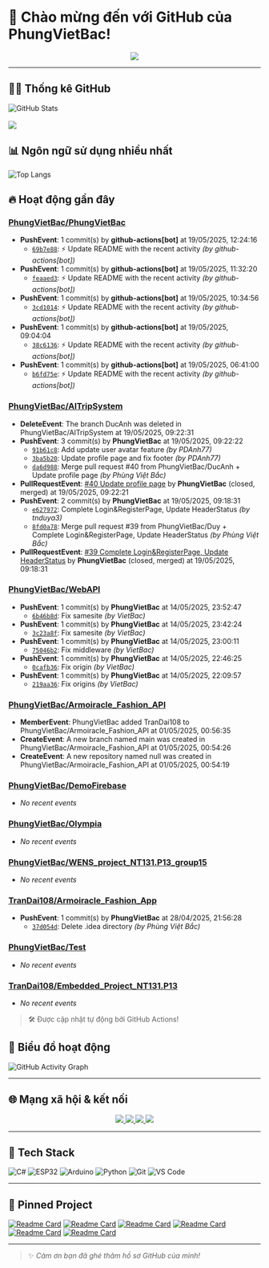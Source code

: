 # 👋 Chào mừng đến với GitHub của PhungVietBac!

<p align="center">
  <img src="https://readme-typing-svg.demolab.com/?lines=Welcome+to+my+GitHub!;I+love+Programming;AI+%7C+FullStack+%7C+Android+%7C+Desktop;Let's+build+something+awesome!&center=true&width=500&height=45&color=F7971E&vCenter=true&size=22">
</p>

---

## 🧑‍💻 Thống kê GitHub

![GitHub Stats](https://github-readme-stats.vercel.app/api?username=PhungVietBac&show_icons=true&theme=radical)
<br><br>
![](https://nirzak-streak-stats.vercel.app/?user=PhungVietBac&theme=radical)

## 📊 Ngôn ngữ sử dụng nhiều nhất

![Top Langs](https://github-readme-stats.vercel.app/api/top-langs/?username=PhungVietBac&layout=compact&theme=radical)

## 🔥 Hoạt động gần đây

<!--START_SECTION:activity-->
### [PhungVietBac/PhungVietBac](https://github.com/PhungVietBac/PhungVietBac)
- **PushEvent**: 1 commit(s) by **github-actions[bot]** at 19/05/2025, 12:24:16
  - [`69b7e88`](https://github.com/PhungVietBac/PhungVietBac/commit/69b7e881cf5df4e2e322d09238e4ccefe5b37e5c): ⚡ Update README with the recent activity _(by github-actions[bot])_
- **PushEvent**: 1 commit(s) by **github-actions[bot]** at 19/05/2025, 11:32:20
  - [`feaaed3`](https://github.com/PhungVietBac/PhungVietBac/commit/feaaed31f59ff0ccf327fa32269b2237590a4e8a): ⚡ Update README with the recent activity _(by github-actions[bot])_
- **PushEvent**: 1 commit(s) by **github-actions[bot]** at 19/05/2025, 10:34:56
  - [`3cd1014`](https://github.com/PhungVietBac/PhungVietBac/commit/3cd10149b8965746f824f6676591f2084bde9609): ⚡ Update README with the recent activity _(by github-actions[bot])_
- **PushEvent**: 1 commit(s) by **github-actions[bot]** at 19/05/2025, 09:04:04
  - [`38c6136`](https://github.com/PhungVietBac/PhungVietBac/commit/38c6136d13595ffcfdad59bf1bdd17dbd580b74a): ⚡ Update README with the recent activity _(by github-actions[bot])_
- **PushEvent**: 1 commit(s) by **github-actions[bot]** at 19/05/2025, 06:41:00
  - [`b6fd75e`](https://github.com/PhungVietBac/PhungVietBac/commit/b6fd75eaed4046d41551c55db10c5ad0da9866e3): ⚡ Update README with the recent activity _(by github-actions[bot])_

### [PhungVietBac/AITripSystem](https://github.com/PhungVietBac/AITripSystem)
- **DeleteEvent**: The branch DucAnh was deleted in PhungVietBac/AITripSystem at 19/05/2025, 09:22:31
- **PushEvent**: 3 commit(s) by **PhungVietBac** at 19/05/2025, 09:22:22
  - [`91b61c8`](https://github.com/PhungVietBac/AITripSystem/commit/91b61c8b06d0bd7713d647569724905e8689240a): Add update user avatar feature _(by PDAnh77)_
  - [`3ba5b20`](https://github.com/PhungVietBac/AITripSystem/commit/3ba5b201b8eabb10ada719220485550954717ace): Update profile page and fix footer _(by PDAnh77)_
  - [`da6d988`](https://github.com/PhungVietBac/AITripSystem/commit/da6d9888c99e7fe933b078822f48ed21c11bf334): Merge pull request #40 from PhungVietBac/DucAnh + Update profile page _(by Phùng Việt Bắc)_
- **PullRequestEvent**: [#40 Update profile page](https://github.com/PhungVietBac/AITripSystem/pull/40) by **PhungVietBac** (closed, merged) at 19/05/2025, 09:22:21
- **PushEvent**: 2 commit(s) by **PhungVietBac** at 19/05/2025, 09:18:31
  - [`e627972`](https://github.com/PhungVietBac/AITripSystem/commit/e62797233612864fc08b62860c1794d2b9bbb811): Complete Login&RegisterPage, Update HeaderStatus _(by tnduya3)_
  - [`8fd0a78`](https://github.com/PhungVietBac/AITripSystem/commit/8fd0a78879a8bb4591d59891a7cae96da9df567e): Merge pull request #39 from PhungVietBac/Duy + Complete Login&RegisterPage, Update HeaderStatus _(by Phùng Việt Bắc)_
- **PullRequestEvent**: [#39 Complete Login&RegisterPage, Update HeaderStatus](https://github.com/PhungVietBac/AITripSystem/pull/39) by **PhungVietBac** (closed, merged) at 19/05/2025, 09:18:31

### [PhungVietBac/WebAPI](https://github.com/PhungVietBac/WebAPI)
- **PushEvent**: 1 commit(s) by **PhungVietBac** at 14/05/2025, 23:52:47
  - [`6b46b8d`](https://github.com/PhungVietBac/WebAPI/commit/6b46b8d8209a6984505e8a64c7756e34be2f556c): Fix samesite _(by VietBac)_
- **PushEvent**: 1 commit(s) by **PhungVietBac** at 14/05/2025, 23:42:24
  - [`3c23a8f`](https://github.com/PhungVietBac/WebAPI/commit/3c23a8f7642c6d0bfb5130592736b94244268164): Fix samesite _(by VietBac)_
- **PushEvent**: 1 commit(s) by **PhungVietBac** at 14/05/2025, 23:00:11
  - [`75046b2`](https://github.com/PhungVietBac/WebAPI/commit/75046b277f2c94ec96664182efe2d1153a8ad085): Fix middleware _(by VietBac)_
- **PushEvent**: 1 commit(s) by **PhungVietBac** at 14/05/2025, 22:46:25
  - [`0cafb36`](https://github.com/PhungVietBac/WebAPI/commit/0cafb36efd079f9f58a5b89d095a78181d7d8085): Fix origin _(by VietBac)_
- **PushEvent**: 1 commit(s) by **PhungVietBac** at 14/05/2025, 22:09:57
  - [`219aa36`](https://github.com/PhungVietBac/WebAPI/commit/219aa36d4c0a0292eb3f90596b07f58e49ca468f): Fix origins _(by VietBac)_

### [PhungVietBac/Armoiracle_Fashion_API](https://github.com/PhungVietBac/Armoiracle_Fashion_API)
- **MemberEvent**: PhungVietBac added TranDai108 to PhungVietBac/Armoiracle_Fashion_API at 01/05/2025, 00:56:35
- **CreateEvent**: A new branch named main was created in PhungVietBac/Armoiracle_Fashion_API at 01/05/2025, 00:54:26
- **CreateEvent**: A new repository named null was created in PhungVietBac/Armoiracle_Fashion_API at 01/05/2025, 00:54:19

### [PhungVietBac/DemoFirebase](https://github.com/PhungVietBac/DemoFirebase)
- _No recent events_

### [PhungVietBac/Olympia](https://github.com/PhungVietBac/Olympia)
- _No recent events_

### [PhungVietBac/WENS_project_NT131.P13_group15](https://github.com/PhungVietBac/WENS_project_NT131.P13_group15)
- _No recent events_

### [TranDai108/Armoiracle_Fashion_App](https://github.com/TranDai108/Armoiracle_Fashion_App)
- **PushEvent**: 1 commit(s) by **PhungVietBac** at 28/04/2025, 21:56:28
  - [`37d054d`](https://github.com/TranDai108/Armoiracle_Fashion_App/commit/37d054d992043f49d32547b53eaacf947478599a): Delete .idea directory _(by Phùng Việt Bắc)_

### [PhungVietBac/Test](https://github.com/PhungVietBac/Test)
- _No recent events_

### [TranDai108/Embedded_Project_NT131.P13](https://github.com/TranDai108/Embedded_Project_NT131.P13)
- _No recent events_

<!--END_SECTION:activity-->

> 🛠️ Được cập nhật tự động bởi GitHub Actions!

## 🧭 Biểu đồ hoạt động

![GitHub Activity Graph](https://github-readme-activity-graph.vercel.app/graph?username=PhungVietBac&theme=github-compact)

---

## 🌐 Mạng xã hội & kết nối

<p align="center">
  <a href="https://www.linkedin.com/in/b%E1%BA%AFc-ph%C3%B9ng-vi%E1%BB%87t-396674298/" target="_blank">
    <img src="https://img.shields.io/badge/-LinkedIn-0077B5?style=for-the-badge&logo=linkedin&logoColor=white" />
  </a>
  <a href="mailto:bacphungviet@gmail.com">
    <img src="https://img.shields.io/badge/-Gmail-D14836?style=for-the-badge&logo=gmail&logoColor=white" />
  </a>
  <a href="https://github.com/PhungVietBac">
    <img src="https://img.shields.io/badge/-GitHub-181717?style=for-the-badge&logo=github&logoColor=white" />
  </a>
  <a href="https://www.facebook.com/bac.phungviet.92" target="_blank">
    <img src="https://img.shields.io/badge/-Facebook-1877F2?style=for-the-badge&logo=facebook&logoColor=white" />
  </a>
</p>

---

## 🧰 Tech Stack

![C#](https://img.shields.io/badge/-CSharp-239120?style=flat&logo=c-sharp&logoColor=white)
![ESP32](https://img.shields.io/badge/-ESP32-FF5722?style=flat&logo=esphome&logoColor=white)
![Arduino](https://img.shields.io/badge/-Arduino-00979D?style=flat&logo=arduino&logoColor=white)
![Python](https://img.shields.io/badge/-Python-3776AB?style=flat&logo=python&logoColor=white)
![Git](https://img.shields.io/badge/-Git-F05032?style=flat&logo=git&logoColor=white)
![VS Code](https://img.shields.io/badge/-VSCode-007ACC?style=flat&logo=visual-studio-code&logoColor=white)

---

## 📌 Pinned Project

[![Readme Card](https://github-readme-stats.vercel.app/api/pin/?username=PhungVietBac&repo=AITripSystem&theme=radical)](https://github.com/PhungVietBac/AITripSystem)
[![Readme Card](https://github-readme-stats.vercel.app/api/pin/?username=PhungVietBac&repo=WebAPI&theme=radical)](https://github.com/PhungVietBac/WebAPI)
[![Readme Card](https://github-readme-stats.vercel.app/api/pin/?username=PhungVietBac&repo=Armoiracle_Fashion_API&theme=radical)](https://github.com/PhungVietBac/Armoiracle_Fashion_API)
[![Readme Card](https://github-readme-stats.vercel.app/api/pin/?username=PhungVietBac&repo=Olympia&theme=radical)](https://github.com/PhungVietBac/Olympia)
[![Readme Card](https://github-readme-stats.vercel.app/api/pin/?username=PhungVietBac&repo=WENS_project_NT131.P13_group15&theme=radical)](https://github.com/PhungVietBac/WENS_project_NT131.P13_group15)
[![Readme Card](https://github-readme-stats.vercel.app/api/pin/?username=TranDai108&repo=Armoiracle_Fashion_App&theme=radical)](https://github.com/TranDai108/Armoiracle_Fashion_App)

---

> ✨ *Cảm ơn bạn đã ghé thăm hồ sơ GitHub của mình!*
